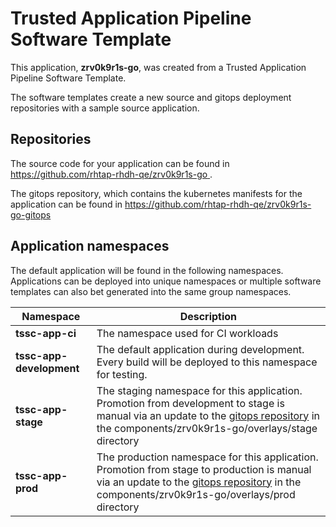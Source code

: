 # Trusted Application Pipeline Software Template

This application, **zrv0k9r1s-go**, was created from a Trusted Application Pipeline Software Template.

The software templates create a new source and gitops deployment repositories with a sample source application. 

## Repositories

The source code for your application can be found in [https://github.com/rhtap-rhdh-qe/zrv0k9r1s-go ](https://github.com/rhtap-rhdh-qe/zrv0k9r1s-go ).
 
The gitops repository, which contains the kubernetes manifests for the application can be found in 
[https://github.com/rhtap-rhdh-qe/zrv0k9r1s-go-gitops ](https://github.com/rhtap-rhdh-qe/zrv0k9r1s-go-gitops ) 

## Application namespaces 

The default application will be found in the following namespaces. Applications can be deployed into unique namespaces or multiple software templates can also bet generated into the same group namespaces.  

|  Namespace   |  Description   |  
| -------- | -------- |
| **tssc-app-ci** | The namespace used for CI workloads |
| **tssc-app-development** | The default application during development. Every build will be deployed to this namespace for testing. |
| **tssc-app-stage** | The staging namespace for this application. Promotion from development to stage is manual via an update to the [gitops repository](https://github.com/rhtap-rhdh-qe/zrv0k9r1s-go-gitops ) in the components/zrv0k9r1s-go/overlays/stage directory |
| **tssc-app-prod** | The production namespace for this application. Promotion from stage to production is manual via an update to the [gitops repository](https://github.com/rhtap-rhdh-qe/zrv0k9r1s-go-gitops ) in the components/zrv0k9r1s-go/overlays/prod directory |